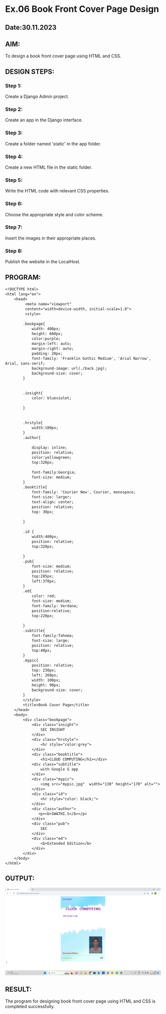 # Ex.06 Book Front Cover Page Design
## Date:30.11.2023

## AIM:
To design a book front cover page using HTML and CSS.

## DESIGN STEPS:

### Step 1:
Create a Django Admin project.

### Step 2:
Create an app in the Django interface.

### Step 3:
Create a folder named 'static' in the app folder.

### Step 4:
Create a new HTML file in the static folder.

### Step 5:
Write the HTML code with relevant CSS properties.

### Step 6:
Choose the appropriate style and color scheme.

### Step 7:
Insert the images in their appropriate places.

### Step 8:
Publish the website in the LocalHost.

## PROGRAM:
```
<!DOCTYPE html>
<html lang="en">
    <head>
         <meta name="viewport" 
         content="width=device-width, initial-scale=1.0">
         <style>

        .bookpage{
            width: 400px;
            height: 600px;
            color:purple;
            margin-left: auto;
            margin-right: auto;
            padding: 20px;
            font-family: 'Franklin Gothic Medium', 'Arial Narrow', Arial, sans-serif;
            background-image: url(./back.jpg);
            background-size: cover;
        }
            

        .insight{
            color: blueviolet;

        }

        
        .hrstyle{
            width:100px;
        }
        .author{
        
            display: inline;
            position: relative;
            color:yellowgreen;
            top:320px;
            
            font-family:Georgia;
            font-size: medium;
        }
        .booktitle{
            font-family: 'Courier New', Courier, monospace;
            font-size: larger;
            text-align: center;
            position: relative;
            top: 30px;
        
        }
        
        .id {
            width:400px;
            position: relative;
            top:320px;
            
        }
        .pub{
            font-size: medium;
            position: relative;
            top:285px;
            left:370px;
        }
        .ed{
            color: red;
            font-size: medium;
            font-family: Verdana;
            position:relative;
            top:220px;

        }
        .subtitle{
            font-family:Tahoma;
            font-size: large;
            position: relative;
            top:40px;
        }
        .mypic{
            position: relative;
            top: 230px;
            left: 260px;
            width: 100px;
            height: 90px;
            background-size: cover;
        }
        </style>
        <title>Book Cover Page</title>
    </head>
    <body>
        <div class="bookpage">
            <div class="insight">
                SEC INSIGHT
            </div>
            <div class="hrstyle">
                <hr style="color:grey">
            </div>
            <div class="booktitle">
                <h1>CLOUD COMPUTING</h1></div>
            <div class="subtitle">
                with Google G app
            </div>
            <div class="mypic">
                <img src="mypic.jpg"  width="130" height="170" alt="">
            </div>
            <div class="id">
                <hr style="color: black;">
            </div>
            <div class="author">
               <p><b>SWATHI.S</b></p>
            </div>
            <div class="pub">
                SEC
            </div>
            <div class="ed">
                <b>Extended Edition</b>
            </div>
        </div>
    </body>
</html>        
```

## OUTPUT:
![Alt text](<Screenshot (47).png>)


## RESULT:
The program for designing book front cover page using HTML and CSS is completed successfully.
